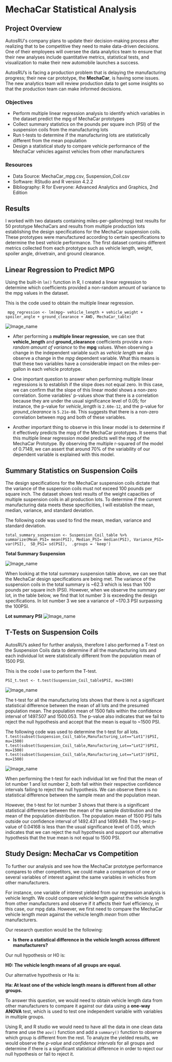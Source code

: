 
# MechaCar Statistical Analysis

## Project Overview 
AutosRU's company plans to update their decision-making process after realizing that to be competitive they need to make data-driven decisions. One of their employees will oversee the data analytics team to ensure that their new analyses include quantitative metrics, statistical tests, and visualization to make their new automobile launches a success.

AutosRU’s is facing a production problem that is delaying the manufacturing progress; their new car prototype, the **MechaCar**, is having some issues. The new analytics team will review production data to get some insights so that the production team can make informed decisions. 

### Objectives

- Perform multiple linear regression analysis to identify which variables in the dataset predict the mpg of MechaCar prototypes
- Collect summary statistics on the pounds per square inch (PSI) of the suspension coils from the manufacturing lots
- Run t-tests to determine if the manufacturing lots are statistically different from the mean population
- Design a statistical study to compare vehicle performance of the MechaCar vehicles against vehicles from other manufacturers 

### Resources
- Data Source: MechaCar_mpg.csv, Suspension_Coil.csv
- Software: RStudio and R version 4.2.2
- Bibliography: R for Everyone: Advanced Analytics and Graphics, 2nd Edition


## Results

I worked with two datasets containing miles-per-gallon(mpg) test results for 50 prototype MechaCars and results from multiple production lots establishing the design specifications for the MechaCar suspension coils.  These prototypes were manufactured according to certain specifications to determine the best vehicle performance. The first dataset contains different metrics collected from each prototype such as vehicle length, weight, spoiler angle, drivetrain, and ground clearance.

## Linear Regression to Predict MPG

Using the built-in ```lm()``` function in R, I created a linear regression to determine which coefficients provided a non-random amount of variance to the mpg values in the dataset. 

This is the code used to obtain the multiple linear regression.

``` mpg_regression <- lm(mpg~ vehicle_length + vehicle_weight + spoiler_angle + ground_clearance + AWD, MechaCar_table)```

![Image_name](Resources/summary_statistics.png)

- After performing a **multiple linear regression**, we can see that **vehicle_length** and **ground_clearance** coefficients provide a *non-random amount of variance* to the **mpg** values.  When observing a change in the independent variable such as *vehicle length* we also observe a change in the *mpg* dependent variable. What this means is that these two variables have a considerable impact on the miles-per-gallon in each vehicle prototype.

- One important question to answer when performing multiple linear regressions is to establish if the slope does not equal zero. In this case, we can confirm that the slope of this linear model shows a non-zero correlation. Some variables' p-values show that there is a correlation because they are under the usual significance level of 0.05; for instance, the p-value for *vehicle_length* is ``` 2.60e-12 ```, and the p-value for *ground_clearance*  is ```5.21e-08```. This suggests that there is a non-zero correlation between mpg and both of these variables. 

- Another important thing to observe in this linear model is to determine if it effectively predicts the mpg of the MechaCar prototypes. It seems that this multiple linear regression model predicts well the mpg of the MechaCar Prototype. By observing the multiple r-squared of the model of 0.7149, we can assert that around 70% of the variability of our dependent variable is explained with this model. 




## Summary Statistics on Suspension Coils

The design specifications for the MechaCar suspension coils dictate that the variance of the suspension coils must not exceed 100 pounds per square inch. The dataset shows test results of the weight capacities of multiple suspension coils in all production lots. To determine if the current manufacturing data meets these specificities, I will establish the mean, median, variance, and standard deviation. 

The following code was used to find the mean, median, variance and standard deviation. 

```total_summary_suspension <- Suspension_Coil_table %>% summarize(Mean_PSI= mean(PSI), Median_PSI= median(PSI), Variance_PSI= var(PSI),  SD_PSI= sd(PSI),  .groups = 'keep')```

**Total Summary Suspension**

![Image_name](Resources/total_summary_suspension.png)


When looking at the total summary suspension table above, we can see that the MechaCar design specifications are being met. The variance of the suspension coils in the total summary is ~62.3 which is less than 100 pounds per square inch (PSI).
However, when we observe the summary per lot, in the table below, we find that lot number 3 is exceeding the design specifications. In lot number 3 we see a variance of ~170.3 PSI surpassing the 100PSI. 

**Lot summary PSI**
![Image_name](Resources/lot_summary_PSI.png)


## T-Tests on Suspension Coils

AutosRU’s asked for further analysis, therefore I also performed a T-test on the Suspension Coils data to determine if all the manufacturing lots and each individual lot were statistically different from the population mean of 1500 PSI. 

This is the code I use to perform the T-test.

```PSI_t.test <- t.test(Suspension_Coil_table$PSI, mu=1500)```

![Image_name](Resources/t_test_all_lots.png)


The t-test for all the manufacturing lots shows that there is not a significant statistical difference between the mean of all lots and the presumed population mean. The population mean of 1500 falls within the confidence interval of 1497.507 and 1500.053. The p-value also indicates that we fail to reject the null hypothesis and accept that the mean is equal to ~1500 PSI.


The following code was used to determine the t-test for all lots.
``` t.test(subset(Suspension_Coil_table,Manufacturing_Lot=="Lot1")$PSI, mu=1500)```
```t.test(subset(Suspension_Coil_table,Manufacturing_Lot=="Lot2")$PSI, mu=1500)```
```t.test(subset(Suspension_Coil_table,Manufacturing_Lot=="Lot3")$PSI, mu=1500) ```




![Image_name](Resources/subset_t_tests.png)

When performing the t-test for each individual lot we find that the mean of lot number 1 and lot number 2, both fall within their respective confidence intervals failing to reject the null hypothesis. We can observe there is no statistical difference between the sample mean and the population mean.

However, the t-test for lot number 3 shows that there is a significant statistical difference between the mean of the sample distribution and the mean of the population distribution. The population mean of 1500 PSI falls outside our confidence interval of 1492.431 and 1499.849. The t-test p-value of 0.04168 is less than the usual significance level of 0.05, which indicates that we can reject the null hypothesis and support our alternative hypothesis that the true mean is not equal to 1500 PSI. 

## Study Design: MechaCar vs Competition

To further our analysis and see how the MechaCar prototype performance compares to other competitors, we could make a comparison of one or several variables of interest against the same variables in vehicles from other manufacturers.

For instance, one variable of interest yielded from our regression analysis is vehicle length. We could compare vehicle length against the vehicle length from other manufacturers and observe if it affects their fuel efficiency, in this case, our mpg data. However, we first need to compare the MechaCar vehicle length *mean* against the vehicle length *mean* from other manufacturers. 

Our research question would be the following:

-	**Is there a statistical difference in the vehicle length across different manufacturers?**

Our null hypothesis or H0 is:

**H0: The vehicle length means of all groups are equal.**

Our alternative hypothesis or Ha is:

**Ha: At least one of the vehicle length means is different from all other groups.**

To answer this question, we would need to obtain vehicle length data from other manufacturers to compare it against our data using a **one-way ANOVA** test, which is used to test one independent variable with variables in multiple groups.

Using R, and R studio we would need to have all the data in one clean data frame and use the ```aov()``` function and add a ```summary()``` function to observe which group is different from the rest. To analyze the yielded results, we would observe the *p-value* and *confidence intervals* for all groups and determine if there is a significant statistical difference in order to reject our null hypothesis or fail to reject it. 
